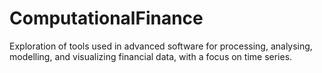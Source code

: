 # ComputationalFinance
Exploration of tools used in advanced software for processing, analysing, modelling, and visualizing financial data, with a focus on time series.


